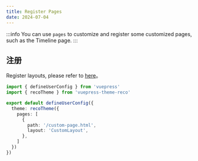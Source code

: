 ```yaml
---
title: Register Pages
date: 2024-07-04
---
```


:::info
You can use `pages` to customize and register some customized pages, such as the Timeline page.
:::

## 注册

Register layouts, please refer to [here](/en/docs/guide/register-layouts.html)。

```ts
import { defineUserConfig } from 'vuepress'
import { recoTheme } from 'vuepress-theme-reco'

export default defineUserConfig({
  theme: recoTheme({
    pages: [
      {
        path: '/custom-page.html',
        layout: 'CustomLayout',
      },
    ]
  })
})
```
